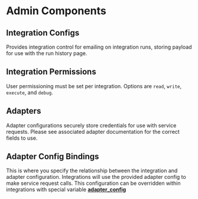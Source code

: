 # Admin Components

## Integration Configs

Provides integration control for emailing on integration runs, storing payload for use with the run history page.

## Integration Permissions

User permissioning must be set per integration. Options are `read`, `write`, `execute`, and `debug`.

## Adapters

Adapter configurations securely store credentials for use with service requests. Please see associated adapter documentation for the correct fields to use.

## Adapter Config Bindings

This is where you specify the relationship between the integration and adapter configuration. Integrations will use the provided adapter config to make service request calls. This configuration can be overridden within integrations with special variable [__adapter_config__](./special_variables.md#adapterconfig)
